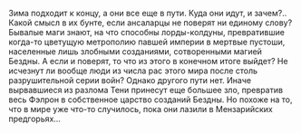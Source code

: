 <!--2025-05-25 10:15:59--><!--pdate:2020-->
Зима подходит к концу, а они все еще в пути. Куда они идут, и зачем?.. Какой смысл в их бунте, если ансаларцы не поверят ни единому слову?
Бывалые маги знают, на что способны лорды-колдуны, превратившие когда-то цветущую метрополию павшей империи в мертвые пустоши, населенные лишь злобными созданиями, сотворенными магией Бездны.
А если и поверят, то что из этого в конечном итоге выйдет? Не исчезнут ли вообще люди из числа рас этого мира после столь разрушительной серии войн?
Однако другого пути нет. Иначе вырвавшиеся из разлома Тени принесут еще большее зло, превратив весь Фэлрон в собственное царство созданий Бездны.
Но похоже на то, что в мире уже что-то случилось, пока они лазили в Мензарийских предгорьях…